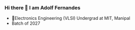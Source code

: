 ### Hi there 👋 I am Adolf Fernandes

- 📖Electronics Engineering (VLSI) Undergrad at MIT, Manipal
- Batch of 2027
